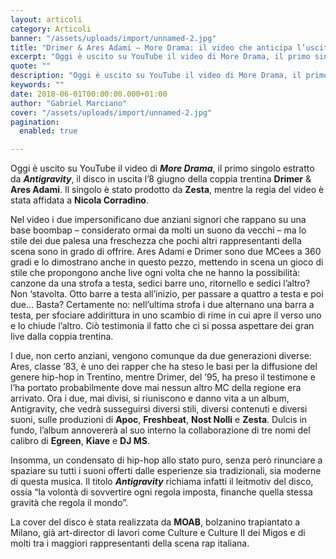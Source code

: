 ```yaml
---
layout: articoli
category: Articoli
banner: "/assets/uploads/import/unnamed-2.jpg"
title: "Drimer & Ares Adami – More Drama: il video che anticipa l’uscita di “Antigravity”"
excerpt: "Oggi è uscito su YouTube il video di More Drama, il primo singolo estratto da Antigravity, il disco in uscita l’8 giugno della coppia trentina Drimer & Ares Adami. Il singolo è stato prodotto da Zesta, mentre la regia del video è stata affidata a Nicola Corradino. Nel video i due impersonificano due anziani signori [&hellip"
quote: ""
description: "Oggi è uscito su YouTube il video di More Drama, il primo singolo estratto da Antigravity, il disco in uscita l’8 giugno della coppia trentina Drimer & Ares Adami. Il singolo è stato prodotto da Zesta, mentre la regia del video è stata affidata a Nicola Corradino. Nel video i due impersonificano due anziani signori [&hellip"
keywords: ""
date: 2018-06-01T00:00:00.000+01:00
author: "Gabriel Marciano"
cover: "/assets/uploads/import/unnamed-2.jpg"
pagination:
  enabled: true

---
```


Oggi è uscito su YouTube il video di **_More Drama_**, il primo singolo estratto da _**Antigravity**_, il disco in uscita l’8 giugno della coppia trentina **Drimer** & **Ares Adami**. Il singolo è stato prodotto da **Zesta**, mentre la regia del video è stata affidata a **Nicola Corradino**.

Nel video i due impersonificano due anziani signori che rappano su una base boombap – considerato ormai da molti un suono da vecchi – ma lo stile dei due palesa una freschezza che pochi altri rappresentanti della scena sono in grado di offrire. Ares Adami e Drimer sono due MCees a 360 gradi e lo dimostrano anche in questo pezzo, mettendo in scena un gioco di stile che propongono anche live ogni volta che ne hanno la possibilità: canzone da una strofa a testa, sedici barre uno, ritornello e sedici l’altro? Non ‘stavolta. Otto barre a testa all’inizio, per passare a quattro a testa e poi due… Basta? Certamente no: nell’ultima strofa i due alternano una barra a testa, per sfociare addirittura in uno scambio di rime in cui apre il verso uno e lo chiude l’altro. Ciò testimonia il fatto che ci si possa aspettare dei gran live dalla coppia trentina.

I due, non certo anziani, vengono comunque da due generazioni diverse: Ares, classe ’83, è uno dei rapper che ha steso le basi per la diffusione del genere hip-hop in Trentino, mentre Drimer, del ’95, ha preso il testimone e l’ha portato probabilmente dove mai nessun altro MC della regione era arrivato. Ora i due, mai divisi, si riuniscono e danno vita a un album, Antigravity, che vedrà susseguirsi diversi stili, diversi contenuti e diversi suoni, sulle produzioni di **Apoc**, **Freshbeat**, **Nost Nolli** e **Zesta**. Dulcis in fundo, l’album annovererà al suo interno la collaborazione di tre nomi del calibro di **Egreen**, **Kiave** e **DJ MS**.

Insomma, un condensato di hip-hop allo stato puro, senza però rinunciare a spaziare su tutti i suoni offerti dalle esperienze sia tradizionali, sia moderne di questa musica. Il titolo _**Antigravity**_ richiama infatti il leitmotiv del disco, ossia “la volontà di sovvertire ogni regola imposta, finanche quella stessa gravità che regola il mondo”.

La cover del disco è stata realizzata da **MOAB**, bolzanino trapiantato a Milano, già art-director di lavori come Culture e Culture II dei Migos e di molti tra i maggiori rappresentanti della scena rap italiana.